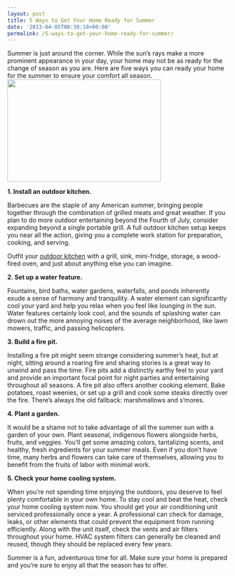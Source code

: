 ```yaml
---
layout: post
title: 5 Ways to Get Your Home Ready for Summer
date: '2013-04-05T08:30:10+00:00'
permalink: /5-ways-to-get-your-home-ready-for-summer/
---
```

Summer is just around the corner. While the sun’s rays make a more prominent appearance in your day, your home may not be as ready for the change of season as you are. Here are five ways you can ready your home for the summer to ensure your comfort all season. <img class="alignright" src="http://www.murraylampert.com/images/gallery/outdoor/stonekitch.jpg" alt="" width="350" height="233" />

<strong>1. Install an outdoor kitchen.</strong>

Barbecues are the staple of any American summer, bringing people together through the combination of grilled meats and great weather. If you plan to do more outdoor entertaining beyond the Fourth of July, consider expanding beyond a single portable grill. A full outdoor kitchen setup keeps you near all the action, giving you a complete work station for preparation, cooking, and serving.

Outfit your <a href="/san-diego-outdoor-living-space-design/">outdoor kitchen</a> with a grill, sink, mini-fridge, storage, a wood-fired oven, and just about anything else you can imagine.

<strong>2. Set up a water feature.</strong>

Fountains, bird baths, water gardens, waterfalls, and ponds inherently exude a sense of harmony and tranquility. A water element can significantly cool your yard and help you relax when you feel like lounging in the sun. Water features certainly look cool, and the sounds of splashing water can drown out the more annoying noises of the average neighborhood, like lawn mowers, traffic, and passing helicopters.

<strong>3. Build a fire pit.</strong>

Installing a fire pit might seem strange considering summer’s heat, but at night, sitting around a roaring fire and sharing stories is a great way to unwind and pass the time. Fire pits add a distinctly earthy feel to your yard and provide an important focal point for night parties and entertaining throughout all seasons. A fire pit also offers another cooking element. Bake potatoes, roast weenies, or set up a grill and cook some steaks directly over the fire. There’s always the old fallback: marshmallows and s’mores.

<strong>4. Plant a garden.</strong>

It would be a shame not to take advantage of all the summer sun with a garden of your own. Plant seasonal, indigenous flowers alongside herbs, fruits, and veggies. You’ll get some amazing colors, tantalizing scents, and healthy, fresh ingredients for your summer meals. Even if you don’t have time, many herbs and flowers can take care of themselves, allowing you to benefit from the fruits of labor with minimal work.

<strong>5. Check your home cooling system.</strong>

When you’re not spending time enjoying the outdoors, you deserve to feel plenty comfortable in your own home. To stay cool and beat the heat, check your home cooling system now. You should get your air conditioning unit serviced professionally once a year. A professional can check for damage, leaks, or other elements that could prevent the equipment from running efficiently. Along with the unit itself, check the vents and air filters throughout your home. HVAC system filters can generally be cleaned and reused, though they should be replaced every few years.

Summer is a fun, adventurous time for all. Make sure your home is prepared and you’re sure to enjoy all that the season has to offer.
